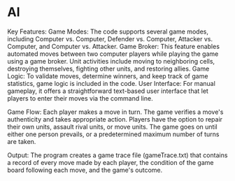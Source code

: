 # AI
Key Features:
Game Modes: The code supports several game modes, including Computer vs. Computer, Defender vs. Computer, Attacker vs. Computer, and Computer vs. Attacker.
Game Broker: This feature enables automated moves between two computer players while playing the game using a game broker.
Unit activities include moving to neighboring cells, destroying themselves, fighting other units, and restoring allies.
Game Logic: To validate moves, determine winners, and keep track of game statistics, game logic is included in the code.
User Interface: For manual gameplay, it offers a straightforward text-based user interface that let players to enter their moves via the command line.

Game Flow:
Each player makes a move in turn.
The game verifies a move's authenticity and takes appropriate action.
Players have the option to repair their own units, assault rival units, or move units.
The game goes on until either one person prevails, or a predetermined maximum number of turns are taken.

Output:
The program creates a game trace file (gameTrace.txt) that contains a record of every move made by each player, the condition of the game board following each move, and the game's outcome.
